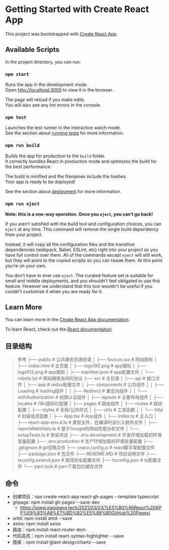 # Getting Started with Create React App

This project was bootstrapped with [Create React App](https://github.com/facebook/create-react-app).

## Available Scripts

In the project directory, you can run:

### `npm start`

Runs the app in the development mode.\
Open [http://localhost:3000](http://localhost:3000) to view it in the browser.

The page will reload if you make edits.\
You will also see any lint errors in the console.

### `npm test`

Launches the test runner in the interactive watch mode.\
See the section about [running tests](https://facebook.github.io/create-react-app/docs/running-tests) for more information.

### `npm run build`

Builds the app for production to the `build` folder.\
It correctly bundles React in production mode and optimizes the build for the best performance.

The build is minified and the filenames include the hashes.\
Your app is ready to be deployed!

See the section about [deployment](https://facebook.github.io/create-react-app/docs/deployment) for more information.

### `npm run eject`

**Note: this is a one-way operation. Once you `eject`, you can’t go back!**

If you aren’t satisfied with the build tool and configuration choices, you can `eject` at any time. This command will remove the single build dependency from your project.

Instead, it will copy all the configuration files and the transitive dependencies (webpack, Babel, ESLint, etc) right into your project so you have full control over them. All of the commands except `eject` will still work, but they will point to the copied scripts so you can tweak them. At this point you’re on your own.

You don’t have to ever use `eject`. The curated feature set is suitable for small and middle deployments, and you shouldn’t feel obligated to use this feature. However we understand that this tool wouldn’t be useful if you couldn’t customize it when you are ready for it.

## Learn More

You can learn more in the [Create React App documentation](https://facebook.github.io/create-react-app/docs/getting-started).

To learn React, check out the [React documentation](https://reactjs.org/).


## 目录结构
> 参考 
├── public # 公共静态资源目录
│ ├── favicon.ico # 网站图标
│ ├── index.html # 主页面
│ ├── logo192.png # app图标
│ ├── logo512.png # app图标
│ ├── manifest.json # app配置文件
│ └── robots.txt # 网站跟爬虫间的协议
├── src # 主目录
│ ├── api # 接口文件
│ ├── app # redux配置文件
│ ├── components # 公共组件
│ │ ├── Loading # loading组件
│ │ ├── Redirect # 重定向组件
│ │ └── withAuthorization # 权限认证组件
│ ├── layouts # 主要布局组件
│ ├── locales # i18n国际化配置
│ ├── pages # 路由组件
│ ├── routes # 路由配置
│ ├── styles # 全局/公共样式
│ ├── utils # 工具函数
│ │ └── http # 封装请求函数
│ ├── App.tsx # App组件
│ ├── index.ts # 主入口
│ ├── react-app-env.d.ts # 类型文件，在编译时会引入额外文件
│ ├── reportWebVitals.ts # 基于Google的网站性能分析文件
│ └── setupTests.ts # 安装测试
├── .env.development # 开发环境加载的环境变量配置
├── .env.production # 生产环境加载的环境变量配置
├── .gitignore # git忽略文件
├── craco.config.js # react脚手架配置文件
├── package.json # 包文件
├── README.MD # 项目说明文件
├── tsconfig.extend.json # 路径别名配置文件
├── tsconfig.json # ts配置文件
└── yarn.lock # yarn下载包的缓存文件


## 命令
* 创建项目：npx create-react-app react-gh-pages --template typescript
* ghpage: npm install gh-pages --save-dev
  * https://www.xiaoqiang.tech/2021/03/03/%E5%B0%86React%20APP%E9%83%A8%E7%BD%B2%E5%88%B0GitHub%20Pages/
* antd: npm install antd --save
* axios: npm install axios 
* 路由：npm install react-router-dom
* 代码高亮：npm install react-syntax-highlighter --save
* 图表：npm install @ant-design/charts --save
